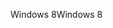 <span data-ttu-id="a484e-101">Windows 8</span><span class="sxs-lookup"><span data-stu-id="a484e-101">Windows 8</span></span>